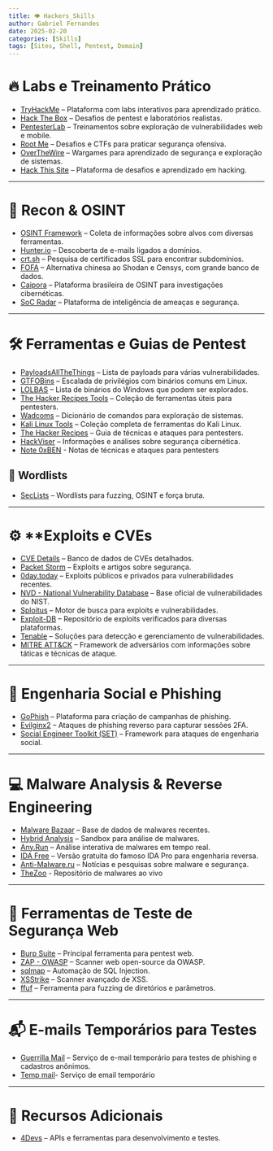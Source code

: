 ```yaml
---
title: 👁️ Hackers_Skills
author: Gabriel Fernandes
date: 2025-02-20
categories: [Skills]
tags: [Sites, Shell, Pentest, Domain]
---
```


# 🔥 **Labs e Treinamento Prático**

- [TryHackMe](https://tryhackme.com/) – Plataforma com labs interativos para aprendizado prático.
- [Hack The Box](https://www.hackthebox.com/) – Desafios de pentest e laboratórios realistas.
- [PentesterLab](https://pentesterlab.com/) – Treinamentos sobre exploração de vulnerabilidades web e mobile.
- [Root Me](https://www.root-me.org/) – Desafios e CTFs para praticar segurança ofensiva.
- [OverTheWire](https://overthewire.org/wargames/) – Wargames para aprendizado de segurança e exploração de sistemas.
- [Hack This Site](https://www.hackthissite.org/) – Plataforma de desafios e aprendizado em hacking.

---

# 🔎 **Recon & OSINT**

- [OSINT Framework](https://osintframework.com/) – Coleta de informações sobre alvos com diversas ferramentas.
- [Hunter.io](https://hunter.io/) – Descoberta de e-mails ligados a domínios.
- [crt.sh](https://crt.sh/) – Pesquisa de certificados SSL para encontrar subdomínios.
- [FOFA](https://fofa.info/) – Alternativa chinesa ao Shodan e Censys, com grande banco de dados.
- [Caipora](https://caipora.pro/) – Plataforma brasileira de OSINT para investigações cibernéticas.
- [SoC Radar](https://socradar.io/) – Plataforma de inteligência de ameaças e segurança.

---

# 🛠 **Ferramentas e Guias de Pentest**

- [PayloadsAllTheThings](https://github.com/swisskyrepo/PayloadsAllTheThings) – Lista de payloads para várias vulnerabilidades.
- [GTFOBins](https://gtfobins.github.io/) – Escalada de privilégios com binários comuns em Linux.
- [LOLBAS](https://lolbas-project.github.io/) – Lista de binários do Windows que podem ser explorados.
- [The Hacker Recipes Tools](https://tools.thehacker.recipes/) – Coleção de ferramentas úteis para pentesters.
- [Wadcoms](https://wadcoms.github.io/) – Dicionário de comandos para exploração de sistemas.
- [Kali Linux Tools](https://www.kali.org/tools/) – Coleção completa de ferramentas do Kali Linux.
- [The Hacker Recipes](https://www.thehacker.recipes/) – Guia de técnicas e ataques para pentesters.
-  [HackViser](https://hackviser.com/) – Informações e análises sobre segurança cibernética.
- [Note 0xBEN](https://notes.benheater.com/) - Notas de técnicas e ataques para pentesters
## 📖 Wordlists 

- [SecLists](https://github.com/danielmiessler/SecLists) – Wordlists para fuzzing, OSINT e força bruta.

---

# ⚙ **Exploits e CVEs


- [CVE Details](https://www.cvedetails.com/) – Banco de dados de CVEs detalhados.
- [Packet Storm](https://packetstormsecurity.com/) – Exploits e artigos sobre segurança.
- [0day.today](https://0day.today/) – Exploits públicos e privados para vulnerabilidades recentes.
- [NVD - National Vulnerability Database](https://nvd.nist.gov/) – Base oficial de vulnerabilidades do NIST.
- [Sploitus](https://sploitus.com/) – Motor de busca para exploits e vulnerabilidades.
- [Exploit-DB](https://www.exploit-db.com/) – Repositório de exploits verificados para diversas plataformas.
- [Tenable](https://www.tenable.com/) – Soluções para detecção e gerenciamento de vulnerabilidades.
- [MITRE ATT&CK](https://attack.mitre.org/) – Framework de adversários com informações sobre táticas e técnicas de ataque.

---

# 📡 **Engenharia Social e Phishing**

- [GoPhish](https://getgophish.com/) – Plataforma para criação de campanhas de phishing.
- [Evilginx2](https://github.com/kgretzky/evilginx2) – Ataques de phishing reverso para capturar sessões 2FA.
- [Social Engineer Toolkit (SET)](https://github.com/trustedsec/social-engineer-toolkit) – Framework para ataques de engenharia social.

---

# 💻 **Malware Analysis & Reverse Engineering**


- [Malware Bazaar](https://bazaar.abuse.ch/) – Base de dados de malwares recentes.
- [Hybrid Analysis](https://www.hybrid-analysis.com/) – Sandbox para análise de malwares.
- [Any.Run](https://any.run/) – Análise interativa de malwares em tempo real.
- [IDA Free](https://hex-rays.com/ida-free/) – Versão gratuita do famoso IDA Pro para engenharia reversa.
- [Anti-Malware.ru](https://www.anti-malware.ru/) – Notícias e pesquisas sobre malware e segurança.
- [TheZoo](https://github.com/ytisf/theZoo) - Repositório de malwares ao vivo

---

# 🧪 **Ferramentas de Teste de Segurança Web**

- [Burp Suite](https://portswigger.net/burp) – Principal ferramenta para pentest web.
- [ZAP - OWASP](https://www.zaproxy.org/) – Scanner web open-source da OWASP.
- [sqlmap](https://github.com/sqlmapproject/sqlmap) – Automação de SQL Injection.
- [XSStrike](https://github.com/s0md3v/XSStrike) – Scanner avançado de XSS.
- [ffuf](https://github.com/ffuf/ffuf) – Ferramenta para fuzzing de diretórios e parâmetros.

---

# 📬 **E-mails Temporários para Testes**

- [Guerrilla Mail](https://www.guerrillamail.com/) – Serviço de e-mail temporário para testes de phishing e cadastros anônimos.
- [Temp mail](https://temp-mail.org/)- Serviço de email temporário

---

# 🔗 **Recursos Adicionais**

- [4Devs](https://www.4devs.com.br/) – APIs e ferramentas para desenvolvimento e testes.
